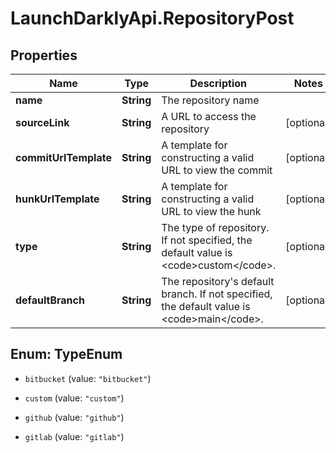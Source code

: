 # LaunchDarklyApi.RepositoryPost

## Properties

Name | Type | Description | Notes
------------ | ------------- | ------------- | -------------
**name** | **String** | The repository name | 
**sourceLink** | **String** | A URL to access the repository | [optional] 
**commitUrlTemplate** | **String** | A template for constructing a valid URL to view the commit | [optional] 
**hunkUrlTemplate** | **String** | A template for constructing a valid URL to view the hunk | [optional] 
**type** | **String** | The type of repository. If not specified, the default value is &lt;code&gt;custom&lt;/code&gt;. | [optional] 
**defaultBranch** | **String** | The repository&#39;s default branch. If not specified, the default value is &lt;code&gt;main&lt;/code&gt;. | [optional] 



## Enum: TypeEnum


* `bitbucket` (value: `"bitbucket"`)

* `custom` (value: `"custom"`)

* `github` (value: `"github"`)

* `gitlab` (value: `"gitlab"`)




